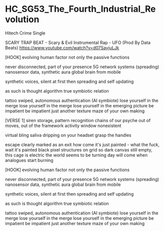 # HC_SG53_The_Fourth_Industrial_Revolution
Hitech Crime Single

SCARY TRAP BEAT - Scary & Evil Instrumental Rap - UFO (Prod By Data Beats)
https://www.youtube.com/watch?v=d07SayjuLJk

[HOOK]
evolving human factor
not only the passive functions

never disconnected, part of your presence
5G network systems (spreading)
nanosensor data, synthetic aura
global brain from mobile

synthetic voices, silent at first
then spreading and self updating

as such is thought algorithm 
true symbiotic relation

tattoo swiped, autonomous 
authentication (AI symbiote) 
lose yourself in the merge
lose yourself in the merge
lose yourself in the emerging picture
be impatient be impatient
just another texture
maze of your own making

[VERSE 1]
siren storage, pattern recognition
chains of our psyche
out of moves, out of the framework
activity window nonexistent

virtual bling saliva
dripping on your headset
grasp the handles

escape clearly marked as an exit
how come it's just painted - what the fuck, wait
it's painted black 
pixel structures on grid so dark
canvas still empty, this cage is electric
the world seems to be turning
day will come when analogues start burning


[HOOK]
evolving human factor
not only the passive functions

never disconnected, part of your presence
5G network systems (spreading)
nanosensor data, synthetic aura
global brain from mobile

synthetic voices, silent at first
then spreading and self updating

as such is thought algorithm 
true symbiotic relation

tattoo swiped, autonomous 
authentication (AI symbiote) 
lose yourself in the merge
lose yourself in the merge
lose yourself in the emerging picture
be impatient be impatient
just another texture
maze of your own making




